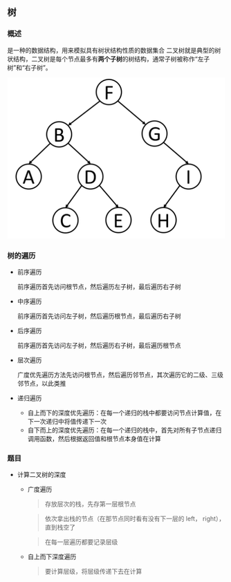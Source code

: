 ## 树

### 概述

是一种的数据结构，用来模拟具有树状结构性质的数据集合
二叉树就是典型的树状结构，二叉树是每个节点最多有**两个子树**的树结构，通常子树被称作“左子树”和“右子树”。

![d](./tree.png)

### 树的遍历

- 前序遍历

  前序遍历首先访问根节点，然后遍历左子树，最后遍历右子树

- 中序遍历

  前序遍历首先访问左子树，然后遍历根节点，最后遍历右子树

- 后序遍历

  前序遍历首先访问左子树，然后遍历右子树，最后遍历根节点

- 层次遍历

  广度优先遍历方法先访问根节点，然后遍历邻节点，其次遍历它的二级、三级邻节点，以此类推

- 递归遍历

  - 自上而下的深度优先遍历：在每一个递归的栈中都要访问节点计算值，在下一次递归中将值传递下一次
  - 自下而上的深度优先遍历：在每一个递归的栈中，首先对所有子节点递归调用函数，然后根据返回值和根节点本身值在计算

### 题目

- 计算二叉树的深度

  - 广度遍历

    > 存放层次的栈，先存第一层根节点

    > 依次拿出栈的节点（在那节点同时看有没有下一层的 left， right），直到栈空了

    > 在每一层遍历都要记录层级

  - 自上而下深度遍历

    > 要计算层级，将层级传递下去在计算
